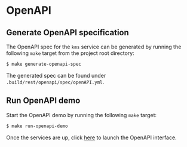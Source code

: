 # OpenAPI

## Generate OpenAPI specification

The OpenAPI spec for the `kms` service can be generated by running the following `make` target from the project root directory:

```sh
$ make generate-openapi-spec
```

The generated spec can be found under `.build/rest/openapi/spec/openAPI.yml`.

## Run OpenAPI demo

Start the OpenAPI demo by running the following `make` target:

```sh
$ make run-openapi-demo
```

Once the services are up, click [here](http://localhost:8089/openapi/) to launch the OpenAPI interface.
